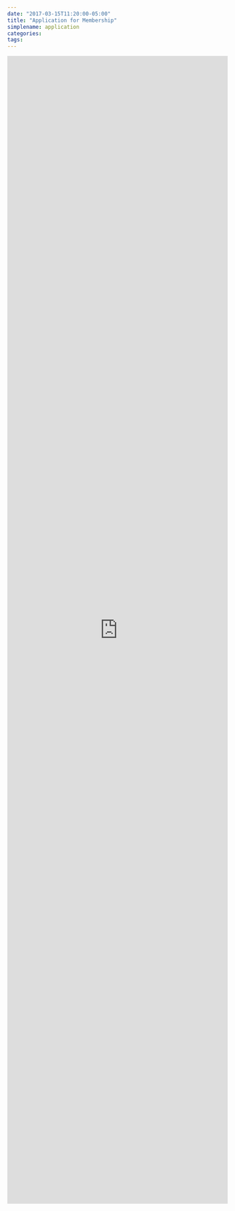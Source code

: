 ```yaml
---
date: "2017-03-15T11:20:00-05:00"
title: "Application for Membership"
simplename: application
categories:
tags:
---
```


<!--
<div class="cognito">
<script src="https://services.cognitoforms.com/s/-Sv-aGH7JEGrHjA-N0tpzg"></script>
<script>Cognito.load("forms", { id: "1" });</script>
</div>
-->

<iframe src="https://services.cognitoforms.com/f/-Sv-aGH7JEGrHjA-N0tpzg?id=1" style="position:relative;width:1px;min-width:100%;*width:100%;" frameborder="0" scrolling="yes" seamless="seamless" height="2619" width="100%"></iframe>
<script src="https://services.cognitoforms.com/scripts/embed.js"></script>
